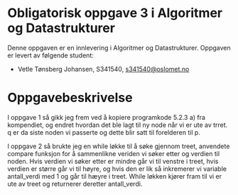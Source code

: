 # Obligatorisk oppgave 3 i Algoritmer og Datastrukturer

Denne oppgaven er en innlevering i Algoritmer og Datastrukturer. 
Oppgaven er levert av følgende student:
* Vetle Tønsberg Johansen, S341540, s341540@oslomet.no


# Oppgavebeskrivelse

I oppgave 1 så gikk jeg frem ved å kopiere programkode 5.2.3 a) fra kompendiet, og endret hvordan det ble lagt
til ny node når vi er ute av trret. q er da siste noden vi passerte og dette blir satt til forelderen til p.

I oppgave 2 så brukte jeg en while løkke til å søke gjennom treet, anvendete compare funksjon for å sammenlikne
veriden vi søker etter og verdien til noden. Hvis verdien vi søker etter er mindre går vi til venstre i treet,
hvis verdien er større går vi til høyre, og hvis den er lik så inkremerer vi variable antall_verdi med 1 og går
til hæyre i treet. While løkken kjører fram til vi er ute av treet og returnerer deretter antall_verdi.
